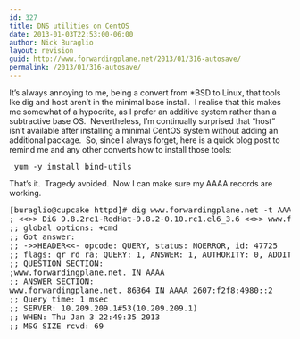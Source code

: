 ```yaml
---
id: 327
title: DNS utilities on CentOS
date: 2013-01-03T22:53:00-06:00
author: Nick Buraglio
layout: revision
guid: http://www.forwardingplane.net/2013/01/316-autosave/
permalink: /2013/01/316-autosave/
---
```

It&#8217;s always annoying to me, being a convert from *BSD to Linux, that tools lke dig and host aren&#8217;t in the minimal base install.  I realise that this makes me somewhat of a hypocrite, as I prefer an additive system rather than a subtractive base OS.  Nevertheless, I&#8217;m continually surprised that &#8220;host&#8221; isn&#8217;t available after installing a minimal CentOS system without adding an additional package.  So, since I always forget, here is a quick blog post to remind me and any other converts how to install those tools:

<pre> yum -y install bind-utils</pre>

That&#8217;s it.  Tragedy avoided.  Now I can make sure my AAAA records are working.

<pre>[buraglio@cupcake httpd]# dig www.forwardingplane.net -t AAAA
; &lt;&lt;&gt;&gt; DiG 9.8.2rc1-RedHat-9.8.2-0.10.rc1.el6_3.6 &lt;&lt;&gt;&gt; www.forwardingplane.net -t AAAA
;; global options: +cmd
;; Got answer:
;; -&gt;&gt;HEADER&lt;&lt;- opcode: QUERY, status: NOERROR, id: 47725
;; flags: qr rd ra; QUERY: 1, ANSWER: 1, AUTHORITY: 0, ADDITIONAL: 0
;; QUESTION SECTION:
;www.forwardingplane.net. IN AAAA
;; ANSWER SECTION:
www.forwardingplane.net. 86364 IN AAAA 2607:f2f8:4980::2
;; Query time: 1 msec
;; SERVER: 10.209.209.1#53(10.209.209.1)
;; WHEN: Thu Jan 3 22:49:35 2013
;; MSG SIZE rcvd: 69</pre>